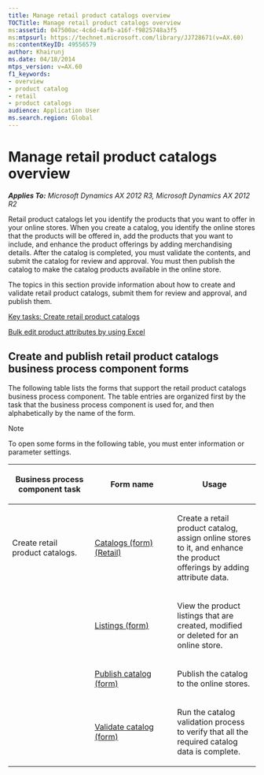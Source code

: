 ```yaml
---
title: Manage retail product catalogs overview
TOCTitle: Manage retail product catalogs overview
ms:assetid: 047500ac-4c6d-4afb-a16f-f9825748a3f5
ms:mtpsurl: https://technet.microsoft.com/library/JJ728671(v=AX.60)
ms:contentKeyID: 49556579
author: Khairunj
ms.date: 04/18/2014
mtps_version: v=AX.60
f1_keywords:
- overview
- product catalog
- retail
- product catalogs
audience: Application User
ms.search.region: Global
---
```


# Manage retail product catalogs overview 


_**Applies To:** Microsoft Dynamics AX 2012 R3, Microsoft Dynamics AX 2012 R2_

Retail product catalogs let you identify the products that you want to offer in your online stores. When you create a catalog, you identify the online stores that the products will be offered in, add the products that you want to include, and enhance the product offerings by adding merchandising details. After the catalog is completed, you must validate the contents, and submit the catalog for review and approval. You must then publish the catalog to make the catalog products available in the online store.

The topics in this section provide information about how to create and validate retail product catalogs, submit them for review and approval, and publish them.

[Key tasks: Create retail product catalogs](key-tasks-create-retail-product-catalogs.md)

[Bulk edit product attributes by using Excel](bulk-edit-product-attributes-by-using-excel.md)

## Create and publish retail product catalogs business process component forms

The following table lists the forms that support the retail product catalogs business process component. The table entries are organized first by the task that the business process component is used for, and then alphabetically by the name of the form.


> [!NOTE]
> <P>To open some forms in the following table, you must enter information or parameter settings.</P>



<table>
<colgroup>
<col style="width: 33%" />
<col style="width: 33%" />
<col style="width: 33%" />
</colgroup>
<thead>
<tr class="header">
<th><p>Business process component task</p></th>
<th><p>Form name</p></th>
<th><p>Usage</p></th>
</tr>
</thead>
<tbody>
<tr class="odd">
<td><p>Create retail product catalogs.</p></td>
<td><p><a href="https://technet.microsoft.com/library/jj728723(v=ax.60)">Catalogs (form) (Retail)</a></p></td>
<td><p>Create a retail product catalog, assign online stores to it, and enhance the product offerings by adding attribute data.</p></td>
</tr>
<tr class="even">
<td><p></p></td>
<td><p><a href="https://technet.microsoft.com/library/jj728734(v=ax.60)">Listings (form)</a></p></td>
<td><p>View the product listings that are created, modified or deleted for an online store.</p></td>
</tr>
<tr class="odd">
<td><p></p></td>
<td><p><a href="https://technet.microsoft.com/library/jj728730(v=ax.60)">Publish catalog (form)</a></p></td>
<td><p>Publish the catalog to the online stores.</p></td>
</tr>
<tr class="even">
<td><p></p></td>
<td><p><a href="https://technet.microsoft.com/library/jj728739(v=ax.60)">Validate catalog (form)</a></p></td>
<td><p>Run the catalog validation process to verify that all the required catalog data is complete.</p></td>
</tr>
</tbody>
</table>

  


